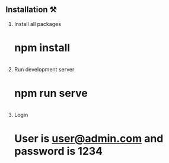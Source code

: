 ## Installation ⚒️


1. Install all packages

   # npm install
   ```

2. Run development server

   # npm run serve
   ```

3. Login


   # User is user@admin.com and password is 1234
   ```

